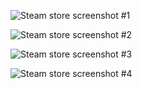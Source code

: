 ![Steam store screenshot #1](https://github.com/ChrisWhisker/road-toad/assets/6521800/5d7b21b0-980e-41ca-9dbb-6941f1d5ae80)

![Steam store screenshot #2](https://github.com/ChrisWhisker/road-toad/assets/6521800/ddaf4916-5c71-4cd3-bd19-cc901cf868af)

![Steam store screenshot #3](https://github.com/ChrisWhisker/road-toad/assets/6521800/736d9f20-43b6-4f5b-a80e-450b74da0b13)

![Steam store screenshot #4](https://github.com/ChrisWhisker/road-toad/assets/6521800/77e46f6d-cd23-43a5-9575-785faec7d819)
